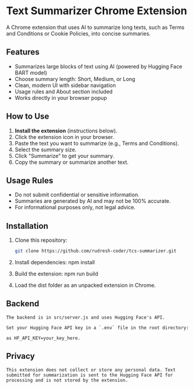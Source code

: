 # Text Summarizer Chrome Extension

A Chrome extension that uses AI to summarize long texts, such as Terms and Conditions or Cookie Policies, into concise summaries.

## Features

- Summarizes large blocks of text using AI (powered by Hugging Face BART model)
- Choose summary length: Short, Medium, or Long
- Clean, modern UI with sidebar navigation
- Usage rules and About section included
- Works directly in your browser popup

## How to Use

1. **Install the extension** (instructions below).
2. Click the extension icon in your browser.
3. Paste the text you want to summarize (e.g., Terms and Conditions).
4. Select the summary size.
5. Click "Summarize" to get your summary.
6. Copy the summary or summarize another text.

## Usage Rules

- Do not submit confidential or sensitive information.
- Summaries are generated by AI and may not be 100% accurate.
- For informational purposes only, not legal advice.

## Installation

1. Clone this repository:
   ```sh
   git clone https://github.com/rudresh-coder/tcs-summarizer.git

2. Install dependencies:
    npm install

3. Build the extension:
    npm run build

4. Load the dist folder as an unpacked extension in Chrome.

##  Backend
    
    The backend is in src/server.js and uses Hugging Face's API.

    Set your Hugging Face API key in a `.env` file in the root directory: 

    as HF_API_KEY=your_key_here.

## Privacy

    This extension does not collect or store any personal data. Text submitted for summarization is sent to the Hugging Face API for processing and is not stored by the extension.